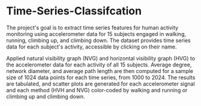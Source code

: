# Time-Series-Classifcation
The project's goal is to extract time series features for human activity monitoring using accelerometer data for 15 subjects engaged in walking, running, climbing up, and climbing down. The dataset provides time series data for each subject's activity, accessible by clicking on their name.

Applied natural visibility graph (NVG) and horizontal visibility graph (HVG) to the accelerometer data for each activity of all 15 subjects. Average degree, network diameter, and average path length are then computed for a sample size of 1024 data points for each time series, from 1000 to 2024. The results are tabulated, and scatter plots are generated for each accelerometer signal and each method (HVH and NVG) color-coded by walking and running or climbing up and climbing down.
